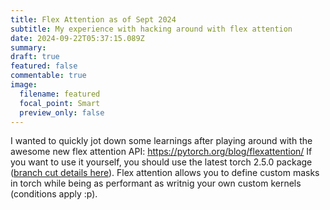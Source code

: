 ```yaml
---
title: Flex Attention as of Sept 2024
subtitle: My experience with hacking around with flex attention 
date: 2024-09-22T05:37:15.089Z
summary: 
draft: true
featured: false
commentable: true
image:
  filename: featured
  focal_point: Smart
  preview_only: false
---
```


I wanted to quickly jot down some learnings after playing around with the awesome new flex attention API: https://pytorch.org/blog/flexattention/ 
If you want to use it yourself, you should use the latest torch 2.5.0 package ([branch cut details here](https://dev-discuss.pytorch.org/t/pytorch-2-5-release-branch-cut-for-pytorch-core-is-completed/2452)). Flex attention allows you to define custom masks in torch while being as performant as writnig your own custom kernels (conditions apply :p). 
